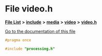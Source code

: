 

# File video.h

[**File List**](files.md) **>** [**include**](dir_d44c64559bbebec7f509842c48db8b23.md) **>** [**media**](dir_aa03a1d12037901d4378cbd73498762d.md) **>** [**video**](dir_107604769d8a5525c826381ab1dce444.md) **>** [**video.h**](media_2video_2video_8h.md)

[Go to the documentation of this file](media_2video_2video_8h.md)


```C++
#pragma once

#include "processing.h"
```


